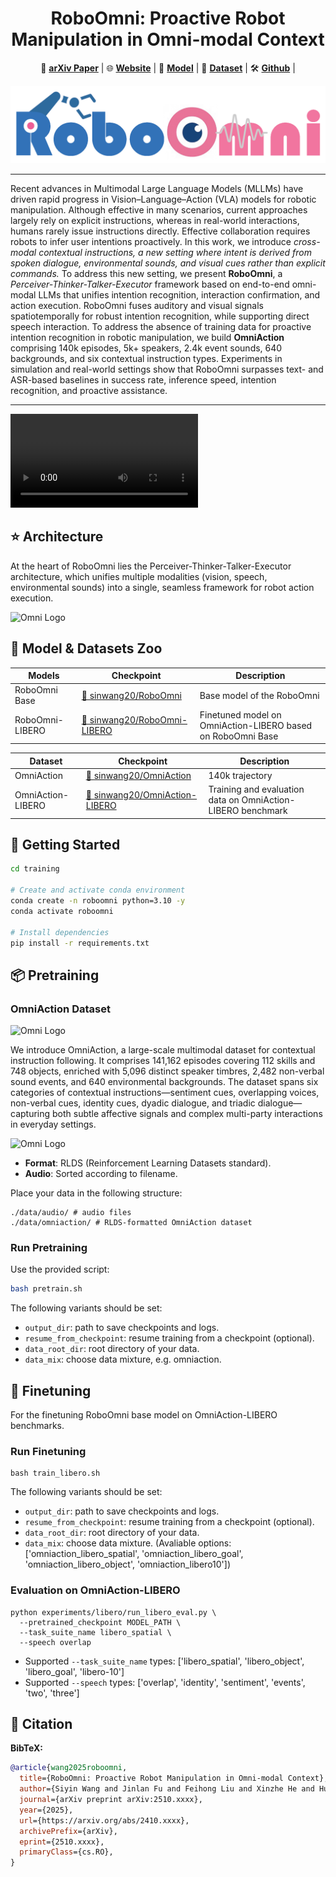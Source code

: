 <div align="center">
    <h1>
    RoboOmni: Proactive Robot Manipulation in Omni-modal Context
    </h1>
</div>


<p align="center">
  📖 <a href="https://arxiv.org/abs/xxxxxxxxxx"><strong>arXiv Paper</strong></a> |   
  🌐 <a href="https://sinwang20.github.io/RoboOmni"><strong>Website</strong></a> | 
  🤗 <a href="https://huggingface.co/sinwang20/"><strong>Model</strong></a> | 
  🤗 <a href="https://huggingface.co/sinwang20/"><strong>Dataset</strong></a> | 
  🛠️ <a href="https://github.com/sinwang20/RoboOmni"><strong>Github</strong></a> | 
</p>

![logo](./assets/logo.png)


<!-- # RoboOmni -->

<!-- ![Omni Logo](./assets/logo.png) -->
---

Recent advances in Multimodal Large Language Models (MLLMs) have driven rapid progress in Vision–Language–Action (VLA) models for robotic manipulation. Although effective in many scenarios, current approaches largely rely on explicit instructions, whereas in real-world interactions, humans rarely issue instructions directly. Effective collaboration requires robots to infer user intentions proactively.
In this work, we introduce *cross-modal contextual instructions, a new setting where intent is derived from spoken dialogue, environmental sounds, and visual cues rather than explicit commands.* To address this new setting, we present **RoboOmni**, a *Perceiver-Thinker-Talker-Executor* framework based on end-to-end omni-modal LLMs that unifies intention recognition, interaction confirmation, and action execution. RoboOmni fuses auditory and visual signals spatiotemporally for robust intention recognition, while supporting direct speech interaction. 
To address the absence of training data for proactive intention recognition in robotic manipulation, we build **OmniAction** comprising 140k episodes, 5k+ speakers, 2.4k event sounds, 640 backgrounds, and six contextual instruction types. Experiments in simulation and real-world settings show that RoboOmni surpasses text- and ASR-based baselines in success rate, inference speed, intention recognition, and proactive assistance.

---


<video controls>
  <source src="./assets/demo.mp4" type="video/mp4">
  Your browser does not support the video tag.
</video>


## ⭐️ Architecture

At the heart of RoboOmni lies the Perceiver-Thinker-Talker-Executor architecture, which unifies multiple modalities (vision, speech, environmental sounds) into a single, seamless framework for robot action execution.

![Omni Logo](./assets/model.jpg)


## 🤗 Model & Datasets Zoo


| Models               | Checkpoint                                                     | Description                                                | 
|----------------------|----------------------------------------------------------------|------------------------------------------------------------|
| RoboOmni Base     | [🤗 sinwang20/RoboOmni](https://huggingface.co/sinwang20/RoboOmni)   | Base model of the RoboOmni               | 
| RoboOmni-LIBERO     | [🤗 sinwang20/RoboOmni-LIBERO](https://huggingface.co/sinwang20/RoboOmni-LIBERO)   | Finetuned model on OmniAction-LIBERO based on RoboOmni Base                 | 


| Dataset               | Checkpoint                                                     | Description                                                | 
|----------------------|----------------------------------------------------------------|------------------------------------------------------------|
| OmniAction     | [🤗 sinwang20/OmniAction](https://huggingface.co/sinwang20/OmniAction)   | 140k trajectory               | 
| OmniAction-LIBERO     | [🤗 sinwang20/OmniAction-LIBERO](https://huggingface.co/sinwang20/OmniAction-LIBERO)   | Training and evaluation data on  OmniAction-LIBERO benchmark                | 


## 📍 Getting Started

```bash
cd training

# Create and activate conda environment
conda create -n roboomni python=3.10 -y
conda activate roboomni

# Install dependencies
pip install -r requirements.txt

```


## 📦 Pretraining

### OmniAction Dataset

![Omni Logo](./assets/omni.png)

We introduce OmniAction, a large-scale multimodal dataset for contextual instruction following. It comprises 141,162 episodes covering 112 skills and 748 objects, enriched with 5,096 distinct speaker timbres, 2,482 non-verbal sound events, and 640 environmental backgrounds. The dataset spans six categories of contextual instructions—sentiment cues, overlapping voices, non-verbal cues, identity cues, dyadic dialogue, and triadic dialogue—capturing both subtle affective signals and complex multi-party interactions in everyday settings.

![Omni Logo](./assets/data.jpg)


- **Format**: RLDS (Reinforcement Learning Datasets standard).  
- **Audio**: Sorted according to filename.  

Place your data in the following structure:

```
./data/audio/ # audio files
./data/omniaction/ # RLDS-formatted OmniAction dataset
```

### Run Pretraining

Use the provided script:

```bash
bash pretrain.sh 
```

The following variants should be set:
- `output_dir`: path to save checkpoints and logs.
- `resume_from_checkpoint`: resume training from a checkpoint (optional).
- `data_root_dir`: root directory of your data.
- `data_mix`: choose data mixture, e.g. omniaction.



## 🔧 Finetuning

For the finetuning RoboOmni base model on OmniAction-LIBERO benchmarks.

### Run Finetuning

```
bash train_libero.sh
```
The following variants should be set:
- `output_dir`: path to save checkpoints and logs.
- `resume_from_checkpoint`: resume training from a checkpoint (optional).
- `data_root_dir`: root directory of your data.
- `data_mix`: choose data mixture. (Avaliable options: ['omniaction_libero_spatial', 'omniaction_libero_goal', 'omniaction_libero_object', 'omniaction_libero10'])


### Evaluation on OmniAction-LIBERO


```
python experiments/libero/run_libero_eval.py \
  --pretrained_checkpoint MODEL_PATH \
  --task_suite_name libero_spatial \
  --speech overlap
```
- Supported `--task_suite_name` types: ['libero_spatial', 'libero_object', 'libero_goal', 'libero-10']
- Supported `--speech` types: ['overlap', 'identity', 'sentiment', 'events', 'two', 'three']


## 👋 Citation

**BibTeX:**

```bibtex
@article{wang2025roboomni,
  title={RoboOmni: Proactive Robot Manipulation in Omni-modal Context},
  author={Siyin Wang and Jinlan Fu and Feihong Liu and Xinzhe He and Huangxuan Wu and Junhao Shi and Kexin Huang and Zhaoye Fei and Jingjing Gong and Zuxuan Wu and Yugang Jiang and See-Kiong Ng and Tat-Seng Chua and Xipeng Qiu},
  journal={arXiv preprint arXiv:2510.xxxx},
  year={2025},
  url={https://arxiv.org/abs/2410.xxxx},
  archivePrefix={arXiv},
  eprint={2510.xxxx},
  primaryClass={cs.RO},
}
```
